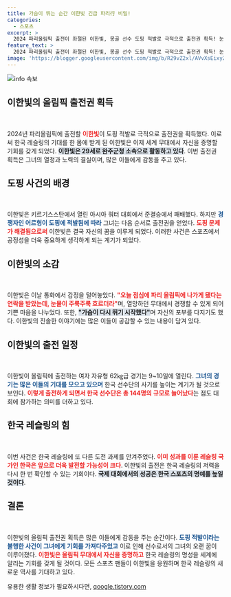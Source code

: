 ```yaml
---
title: 가슴이 뛰는 순간 이한빛 긴급 파리行 비밀!
categories:
  - 스포츠
excerpt: >
  2024 파리올림픽 출전이 좌절된 이한빛, 몽골 선수 도핑 적발로 극적으로 출전권 획득! 눈물의 감격 소식과 함께 그녀의 힘찬 도전이 예상됩니다. 
feature_text: >
  2024 파리올림픽 출전이 좌절된 이한빛, 몽골 선수 도핑 적발로 극적으로 출전권 획득! 눈물의 감격 소식과 함께 그녀의 힘찬 도전이 예상됩니다. 
image: 'https://blogger.googleusercontent.com/img/b/R29vZ2xl/AVvXsEixyZcFfHzMRdzZMjFBmAUKJYCLCGyLL1o632UiGVXcaFdKo_bkvkuCioo0uUKlGfBVcT3P84aROyZIXSBEx3Aw5nCQ3pTgDom1WDC4m8eifvWiAmWEEVb4x6G_l8C0QH225ldMjyaFvpxGEBGNO37VmDTDMHGhJPq73UglMfDca1-0aw/s1600/blogspot.png'
---
```


<p><img src="https://blogger.googleusercontent.com/img/b/R29vZ2xl/AVvXsEixyZcFfHzMRdzZMjFBmAUKJYCLCGyLL1o632UiGVXcaFdKo_bkvkuCioo0uUKlGfBVcT3P84aROyZIXSBEx3Aw5nCQ3pTgDom1WDC4m8eifvWiAmWEEVb4x6G_l8C0QH225ldMjyaFvpxGEBGNO37VmDTDMHGhJPq73UglMfDca1-0aw/s1600/blogspot.png" alt="info 속보" /></p>

<h2 data-ke-size="size26">이한빛의 올림픽 출전권 획득</h2>

<p data-ke-size="size16">&nbsp;</p>

<p>2024년 파리올림픽에 출전할 <b><span style="color: #ee2323;">이한빛</span></b>이 도핑 적발로 극적으로 출전권을 획득했다. 이로써 한국 레슬링의 기대를 한 몸에 받게 된 이한빛은 이제 세계 무대에서 자신을 증명할 기회를 갖게 되었다. <b><span style="background-color: #21538527;">이한빛은 29세로 완주군청 소속으로 활동하고 있다</span></b>. 이번 출전권 획득은 그녀의 열정과 노력의 결실이며, 많은 이들에게 감동을 주고 있다.</p>

<h2 data-ke-size="size26">도핑 사건의 배경</h2>

<p data-ke-size="size16">&nbsp;</p>

<p>이한빛은 키르기스스탄에서 열린 아시아 쿼터 대회에서 준결승에서 패배했다. 하지만 <b><span style="color: #1a5490;">경쟁자인 어르헝이 도핑에 적발됨에 따라</span></b> 그녀는 다음 순서로 출전권을 얻었다. <b><span style="color: #ee2323;">도핑 문제가 해결됨으로써</span></b> 이한빛은 결국 자신의 꿈을 이루게 되었다. 이러한 사건은 스포츠에서 공정성을 더욱 중요하게 생각하게 되는 계기가 되었다.</p>

<h2 data-ke-size="size26">이한빛의 소감</h2>

<p data-ke-size="size16">&nbsp;</p>

<p>이한빛은 이날 통화에서 감정을 털어놓았다. <b><span style="color: #ee2323;">"오늘 점심에 파리 올림픽에 나가게 됐다는 연락을 받았는데, 눈물이 주룩주룩 흐르더라"</span></b>며, 열망하던 무대에서 경쟁할 수 있게 되어 기쁜 마음을 나누었다. 또한, <b><span style="background-color: #21538527;">"가슴이 다시 뛰기 시작했다"</span></b>며 자신의 포부를 다지기도 했다. 이한빛의 진솔한 이야기에는 많은 이들이 공감할 수 있는 내용이 담겨 있다.</p>

<h2 data-ke-size="size26">이한빛의 출전 일정</h2>

<p data-ke-size="size16">&nbsp;</p>

<p>이한빛이 올림픽에 출전하는 여자 자유형 62㎏급 경기는 9~10일에 열린다. <b><span style="color: #1a5490;">그녀의 경기는 많은 이들의 기대를 모으고 있으며</span></b> 한국 선수단의 사기를 높이는 계기가 될 것으로 보인다. <b><span style="color: #ee2323;">이렇게 출전하게 되면서 한국 선수단은 총 144명의 규모로 늘어났다</span></b>는 점도 대회에 참가하는 의미를 더하고 있다.</p>

<h2 data-ke-size="size26">한국 레슬링의 힘</h2>

<p data-ke-size="size16">&nbsp;</p>

<p>이번 사건은 한국 레슬링에 또 다른 도전 과제를 안겨주었다. <b><span style="color: #ee2323;">이미 성과를 이룬 레슬링 국가인 한국은 앞으로 더욱 발전할 가능성이 크다</span></b>. 이한빛의 출전은 한국 레슬링의 저력을 다시 한 번 확인할 수 있는 기회이다. <b><span style="background-color: #21538527;">국제 대회에서의 성공은 한국 스포츠의 명예를 높일 것이다</span></b>.</p>

<h2 data-ke-size="size26">결론</h2>

<p data-ke-size="size16">&nbsp;</p>

<p>이한빛의 올림픽 출전권 획득은 많은 이들에게 감동을 주는 순간이다. <b><span style="color: #1a5490;">도핑 적발이라는 불행한 사건이 그녀에게 기회를 가져다주었고</span></b> 이로 인해 선수로서의 그녀의 오랜 꿈이 이루어졌다. <b><span style="color: #ee2323;">이한빛은 올림픽 무대에서 자신을 증명하고</span></b> 한국 레슬링의 명성을 세계에 알리는 기회를 갖게 될 것이다. 모든 스포츠 팬들이 이한빛을 응원하며 한국 레슬링의 새로운 역사를 기대하고 있다.</p>

<p data-ke-size="size16"></p>
유용한 생활 정보가 필요하시다면, <a href="https://qoogle.tistory.com" rel="dofollow">qoogle.tistory.com</a>



